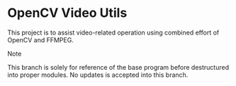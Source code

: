 # OpenCV Video Utils

This project is to assist video-related operation using combined effort of OpenCV and FFMPEG.

> [!NOTE]
> This branch is solely for reference of the base program before destructured into proper modules.
> No updates is accepted into this branch.
